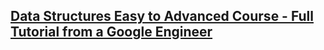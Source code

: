 ## [Data Structures Easy to Advanced Course - Full Tutorial from a Google Engineer](https://www.youtube.com/watch?v=RBSGKlAvoiM)
